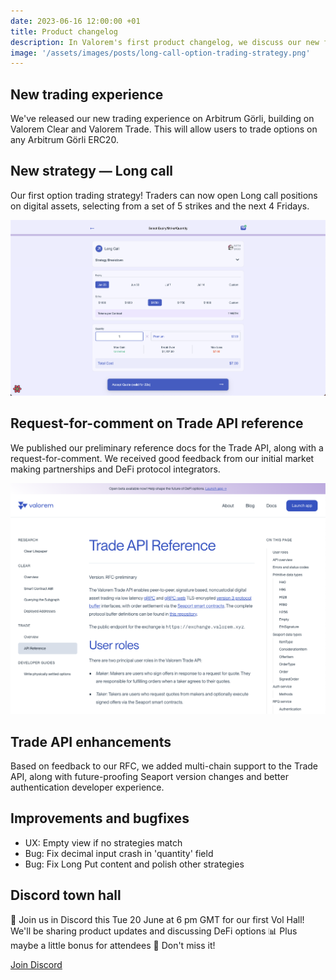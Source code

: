 ```yaml
---
date: 2023-06-16 12:00:00 +01
title: Product changelog
description: In Valorem's first product changelog, we discuss our new frontend, our Trade API, a new options trading strategy, and more!
image: '/assets/images/posts/long-call-option-trading-strategy.png'
---
```


## New trading experience

We've released our new trading experience on Arbitrum Görli, building on Valorem Clear and
Valorem Trade. This will allow users to trade options on any Arbitrum Görli ERC20.

## New strategy — Long call

Our first option trading strategy! Traders can now open Long call positions on digital assets, selecting from a set of 5
strikes and the next 4 Fridays.

![Long Call Option Trading Strategy](/assets/images/posts/long-call-option-trading-strategy.png)

## Request-for-comment on Trade API reference

We published our preliminary reference docs for the Trade API, along with a request-for-comment. We received good
feedback from our initial market making partnerships and DeFi protocol integrators.

![Valorem Trade API RFC](/assets/images/posts/valorem-trade-api-rfc.png)

## Trade API enhancements

Based on feedback to our RFC, we added multi-chain support to the Trade API, along with future-proofing Seaport version
changes and better authentication developer experience.

## Improvements and bugfixes

- UX: Empty view if no strategies match
- Bug: Fix decimal input crash in 'quantity' field
- Bug: Fix Long Put content and polish other strategies

## Discord town hall

📢 Join us in Discord this Tue 20 June at 6 pm GMT for our first Vol Hall! We'll be sharing product updates and
discussing DeFi options 📊 Plus maybe a little bonus for attendees 🤫 Don't miss it!

[Join Discord](https://t.co/viE2ClPh7a)
